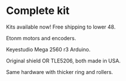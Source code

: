 # Complete kit

Kits available now! Free shipping to lower 48.

Etonm motors and encoders.

Keyestudio Mega 2560 r3 Arduino.

Original shield OR TLE5206, both made in USA.

Same hardware with thicker ring and rollers.
